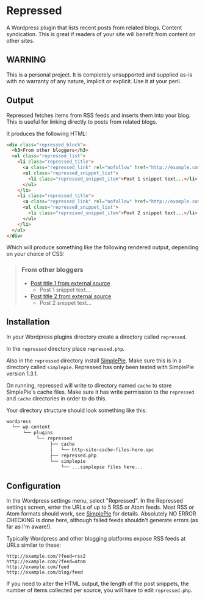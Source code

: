 # Repressed

A Wordpress plugin that lists recent posts from related blogs. Content syndication. This is great if readers of your site will benefit from content on other sites.

## WARNING

This is a personal project. It is completely unsupported and supplied as-is with no warranty of any nature, implicit or explicit. Use it at your peril.


## Output

Repressed fetches items from RSS feeds and inserts them into your blog. This is useful for linking directly to posts from related blogs.

It produces the following HTML:

```HTML
<div class="repressed_block">
  <h3>From other bloggers</h3>
  <ul class="repressed_list">
    <li class="repressed_title">
      <a class="repressed_link" rel="nofollow" href="http://example.com/link-1">Post title 1 from external source.</a>
      <ul class="repressed_snippet_list">
        <li class="repressed_snippet_item">Post 1 snippet text...</li>
      </ul>
    </li>
    <li class="repressed_title">
      <a class="repressed_link" rel="nofollow" href="http://example.com/link-1">Post title 2 from external source.</a>
      <ul class="repressed_snippet_list">
        <li class="repressed_snippet_item">Post 2 snippet text...</li>
      </ul>
    </li>
  </ul>
</div>
```

Which will produce something like the following rendered output, depending on your choice of CSS:

> ### From other bloggers
> * [Post title 1 from external source](http://example.com/link-1)
>   * Post 1 snippet text...
> * [Post title 2 from external source](http://example.com/link-2)
>   * Post 2 snippet text...


## Installation

In your Wordpress plugins directory create a directory called `repressed`.

In the `repressed` directory place `repressed.php`.

Also in the `repressed` directory install [SimplePie](http://simplepie.org/). Make sure this is in a directory called `simplepie`. Repressed has only been tested with SimplePie version 1.3.1.

On running, repressed will write to directory named `cache` to store SimplePie's cache files. Make sure it has write permission to the `repressed` and `cache` directories in order to do this.

Your directory structure should look something like this:

```bash
wordpress
  └── wp-content
      └── plugins
           └── repressed
                ├── cache
                │   └── http-site-cache-files-here.spc
                ├── repressed.php
                └── simplepie
                    └── ...simplepie files here...
```

## Configuration

In the Wordpress settings menu, select "Repressed". In the Repressed settings screen, enter the URLs of up to 5 RSS or Atom feeds. Most RSS or Atom formats should work, see [SimplePie](http://simplepie.org) for details. Absolutely NO ERROR CHECKING is done here, although failed feeds shouldn't generate errors (as far as I'm aware!).

Typically Wordpress and other blogging platforms expose RSS feeds at URLs similar to these:

```
http://example.com/?feed=rss2
http://example.com/?feed=atom
http://example.com/feed
http://example.com/blog/feed
```

If you need to alter the HTML output, the length of the post snippets, the number of items collected per source, you will have to edit `repressed.php`.
